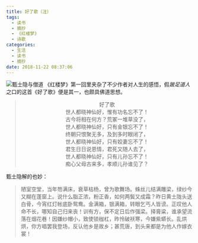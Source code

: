 ```yaml
---
title: 好了歌（注）
tags:
  - 读书
  - 摘抄
  - 《红楼梦》
  - 诗歌
categories:
  - 生活
  - 读书
  - 摘抄
date: 2018-11-22 08:37:06
---
```


![甄士隐与僧道](http://s4.sinaimg.cn/large/001rFkYRzy7eleOm3oDf3&690)
《红楼梦》第一回里夹杂了不少作者对人生的感悟，假*跛足道人*之口的这首《好了歌》便是其一，也颇具佛道思想。

><center>好了歌</center>
><center>世人都晓神仙好，惟有功名忘不了！</center>
><center>古今将相在何方？荒冢一堆草没了，</center>
><center>世人都晓神仙好，只有金银忘不了！</center>
><center>终朝只恨聚无多，及到多时眼闭了，</center>
><center>世人都晓神仙好，只有姣妻忘不了！</center>
><center>君生日日说恩情，君死又随人去了，</center>
><center>世人都晓神仙好，只有儿孙忘不了！</center>
><center>痴心父母古来多，孝顺儿孙谁见了？</center>

<!--more-->
甄士隐解的也妙：

>陋室空堂，当年笏满床，衰草枯杨，曾为歌舞场。蛛丝儿结满雕梁，绿纱今又糊在蓬窗上。说什么脂正浓，粉正香，如何两鬓又成霜？昨日黄土陇头送白骨，今宵红灯帐底卧鸳鸯。金满箱，银满箱，转眼乞丐人皆谤。正叹他人命不长，哪知自己归来丧！训有方，保不定日后作强梁。择膏粱，谁承望流落在烟花巷！因嫌纱帽小，致使锁枷杠，昨怜破袄寒，今嫌紫蟒长。乱烘烘，你方唱罢我登场，反认他乡是故乡；甚荒唐，到头来都是为他人作嫁衣裳！